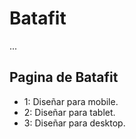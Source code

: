 # Batafit

...

## Pagina de Batafit

- 1: Diseñar para mobile.
- 2: Diseñar para tablet.
- 3: Diseñar para desktop.
